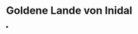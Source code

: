 # Goldene Lande von Inidal

<procedure title="Hauptstadt">
<list columns="2">
<li><b><a href="Alt-Aegir.md"></a></b></li>
</list>
</procedure>